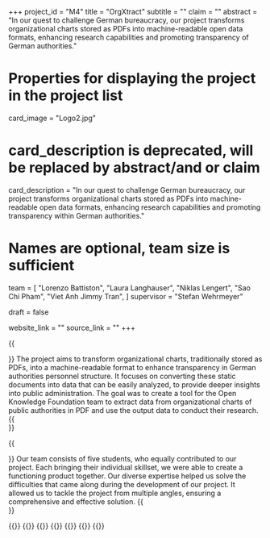 +++
project_id = "M4"
title = "OrgXtract"
subtitle = ""
claim = ""
abstract = "In our quest to challenge German bureaucracy, our project transforms organizational charts stored as PDFs into machine-readable open data formats, enhancing research capabilities and promoting transparency of German authorities."

# Properties for displaying the project in the project list
card_image = "Logo2.jpg"
# card_description is deprecated, will be replaced by abstract/and or claim
card_description = "In our quest to challenge German bureaucracy, our project transforms organizational charts stored as PDFs into machine-readable open data formats, enhancing research capabilities and promoting transparency within German authorities." 

# Names are optional, team size is sufficient
team = [
    "Lorenzo Battiston",
    "Laura Langhauser", 
    "Niklas Lengert",
    "Sao Chi Pham",
    "Viet Anh Jimmy Tran",
]
supervisor =  "Stefan Wehrmeyer"

draft = false

website_link = ""
source_link = ""
+++



{{<section title="Our Goal">}}
The project aims to transform organizational charts, traditionally stored as PDFs, into a machine-readable format to enhance transparency in German authorities personnel structure. It focuses on converting these static documents into data that can be easily analyzed, to provide deeper insights into public administration.
The goal was to create a tool for the Open Knowledge Foundation team to extract data from organizational charts of public authorities in PDF and use the output data to conduct their research.
{{</section>}}


{{<section title="The Team">}}
Our team consists of five students, who equally contributed to our project. Each bringing their individual skillset, we were able to create a functioning product together. 
Our diverse expertise helped us solve the difficulties that came along during the development of our project. It allowed us to tackle the project from multiple angles, ensuring a comprehensive and effective solution.
{{</section>}} 

{{<gallery>}}
{{<team-member image="IMG_8353 2.jpg" name="Lorenzo Battiston">}}
{{<team-member image="IMG_8360 2.jpg" name="Laura Langhauser">}}
{{<team-member image="IMG_8326 2.jpg" name="Niklas Lengert">}}
{{<team-member image="IMG_8340 2.jpg" name="Sao Chi Pham">}}
{{<team-member image="IMG_8339 2.jpg" name="Viet Anh Jimmy Tran">}}
{{</gallery>}}

